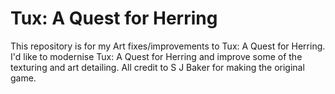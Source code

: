 # Tux: A Quest for Herring
This repository is for my Art fixes/improvements to Tux: A Quest for Herring.
I'd like to modernise Tux: A Quest for Herring and improve some of the texturing and art detailing. All credit to S J Baker for making the original game.
